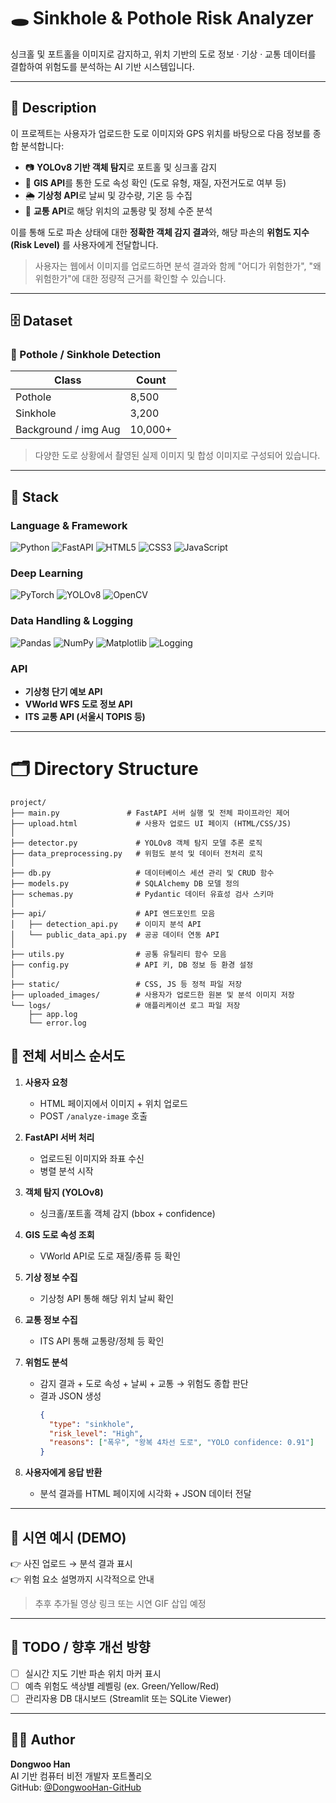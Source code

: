 # 🕳️ Sinkhole & Pothole Risk Analyzer

싱크홀 및 포트홀을 이미지로 감지하고, 위치 기반의 도로 정보 · 기상 · 교통 데이터를 결합하여 위험도를 분석하는 AI 기반 시스템입니다.

---

## 📖 Description

이 프로젝트는 사용자가 업로드한 도로 이미지와 GPS 위치를 바탕으로 다음 정보를 종합 분석합니다:

- 📷 **YOLOv8 기반 객체 탐지**로 포트홀 및 싱크홀 감지
- 🧭 **GIS API**를 통한 도로 속성 확인 (도로 유형, 재질, 자전거도로 여부 등)
- 🌦️ **기상청 API**로 날씨 및 강수량, 기온 등 수집
- 🚗 **교통 API**로 해당 위치의 교통량 및 정체 수준 분석

이를 통해 도로 파손 상태에 대한 **정확한 객체 감지 결과**와, 해당 파손의 **위험도 지수(Risk Level)** 를 사용자에게 전달합니다.

> 사용자는 웹에서 이미지를 업로드하면 분석 결과와 함께 "어디가 위험한가", "왜 위험한가"에 대한 정량적 근거를 확인할 수 있습니다.

---

## 🗄️ Dataset

### 📌 Pothole / Sinkhole Detection

| Class     | Count |
|-----------|-------|
| Pothole   | 8,500 |
| Sinkhole  | 3,200 |
| Background / img Aug | 10,000+ |

> 다양한 도로 상황에서 촬영된 실제 이미지 및 합성 이미지로 구성되어 있습니다.

---

## 🔧 Stack

### Language & Framework
![Python](https://img.shields.io/badge/Python-3776AB?style=flat&logo=python&logoColor=white)
![FastAPI](https://img.shields.io/badge/FastAPI-005571?style=flat&logo=fastapi)
![HTML5](https://img.shields.io/badge/HTML5-E34F26?style=flat&logo=html5&logoColor=white)
![CSS3](https://img.shields.io/badge/CSS3-1572B6?style=flat&logo=css3&logoColor=white)
![JavaScript](https://img.shields.io/badge/JavaScript-F7DF1E?style=flat&logo=javascript&logoColor=black)

### Deep Learning
![PyTorch](https://img.shields.io/badge/PyTorch-EE4C2C?style=flat&logo=pytorch&logoColor=white)
![YOLOv8](https://img.shields.io/badge/YOLOv8-000000?style=flat&logo=github&logoColor=white)
![OpenCV](https://img.shields.io/badge/OpenCV-5C3EE8?style=flat&logo=opencv&logoColor=white)

### Data Handling & Logging
![Pandas](https://img.shields.io/badge/Pandas-150458?style=flat&logo=pandas)
![NumPy](https://img.shields.io/badge/Numpy-013243?style=flat&logo=numpy)
![Matplotlib](https://img.shields.io/badge/Matplotlib-11557C?style=flat)
![Logging](https://img.shields.io/badge/Logging-000000?style=flat)

### API
- **기상청 단기 예보 API**
- **VWorld WFS 도로 정보 API**
- **ITS 교통 API (서울시 TOPIS 등)**

---

# 🗂️ Directory Structure

```
project/
├── main.py               # FastAPI 서버 실행 및 전체 파이프라인 제어
├── upload.html             # 사용자 업로드 UI 페이지 (HTML/CSS/JS)
│
├── detector.py             # YOLOv8 객체 탐지 모델 추론 로직
├── data_preprocessing.py   # 위험도 분석 및 데이터 전처리 로직
│
├── db.py                   # 데이터베이스 세션 관리 및 CRUD 함수
├── models.py               # SQLAlchemy DB 모델 정의
├── schemas.py              # Pydantic 데이터 유효성 검사 스키마
│
├── api/                    # API 엔드포인트 모음
│   ├── detection_api.py    # 이미지 분석 API
│   └── public_data_api.py  # 공공 데이터 연동 API
│
├── utils.py                # 공통 유틸리티 함수 모음
├── config.py               # API 키, DB 정보 등 환경 설정
│
├── static/                 # CSS, JS 등 정적 파일 저장
├── uploaded_images/        # 사용자가 업로드한 원본 및 분석 이미지 저장
└── logs/                   # 애플리케이션 로그 파일 저장
    ├── app.log
    └── error.log
```

## 🔁 전체 서비스 순서도

1. **사용자 요청**
   - HTML 페이지에서 이미지 + 위치 업로드
   - POST `/analyze-image` 호출

2. **FastAPI 서버 처리**
   - 업로드된 이미지와 좌표 수신
   - 병렬 분석 시작

3. **객체 탐지 (YOLOv8)**
   - 싱크홀/포트홀 객체 감지 (bbox + confidence)

4. **GIS 도로 속성 조회**
   - VWorld API로 도로 재질/종류 등 확인

5. **기상 정보 수집**
   - 기상청 API 통해 해당 위치 날씨 확인

6. **교통 정보 수집**
   - ITS API 통해 교통량/정체 등 확인

7. **위험도 분석**
   - 감지 결과 + 도로 속성 + 날씨 + 교통 → 위험도 종합 판단
   - 결과 JSON 생성
     ```json
     {
       "type": "sinkhole",
       "risk_level": "High",
       "reasons": ["폭우", "왕복 4차선 도로", "YOLO confidence: 0.91"]
     }
     ```

8. **사용자에게 응답 반환**
   - 분석 결과를 HTML 페이지에 시각화 + JSON 데이터 전달

---

## 🏁 시연 예시 (DEMO)

👉 사진 업로드 → 분석 결과 표시  
👉 위험 요소 설명까지 시각적으로 안내

> 추후 추가될 영상 링크 또는 시연 GIF 삽입 예정

---

## 📌 TODO / 향후 개선 방향

- [ ] 실시간 지도 기반 파손 위치 마커 표시
- [ ] 예측 위험도 색상별 레벨링 (ex. Green/Yellow/Red)
- [ ] 관리자용 DB 대시보드 (Streamlit 또는 SQLite Viewer)

---

## 👨‍💻 Author

**Dongwoo Han**  
AI 기반 컴퓨터 비전 개발자 포트폴리오  
GitHub: [@DongwooHan-GitHub](https://github.com/DongwooHan-GitHub)

